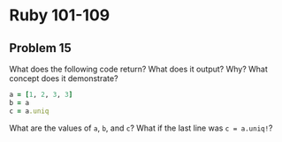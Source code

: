 # Ruby 101-109
## Problem 15

What does the following code return? What does it output? Why? What concept does it demonstrate?

```ruby
a = [1, 2, 3, 3]
b = a
c = a.uniq
```

What are the values of `a`, `b`, and `c`? What if the last line was `c = a.uniq!`?
